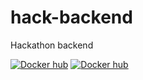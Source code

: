 # hack-backend
Hackathon backend 

[![Docker hub](https://img.shields.io/docker/cloud/automated/mecdcme/hackathon-python-service.svg?label=python-server%20docker)](https://hub.docker.com/r/mecdcme/hackathon-python-service)
[![Docker hub](https://img.shields.io/docker/cloud/automated/mecdcme/hackathon-r-service.svg?label=R-server%20docker)](https://hub.docker.com/r/mecdcme/hackathon-r-service)
